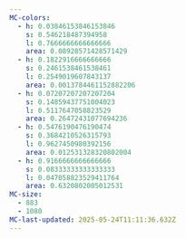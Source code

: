 ```yaml
---
MC-colors:
  - h: 0.03846153846153846
    s: 0.546218487394958
    l: 0.7666666666666666
    area: 0.08928571428571429
  - h: 0.1822916666666666
    s: 0.2461538461538461
    l: 0.2549019607843137
    area: 0.0013784461152882206
  - h: 0.07207207207207204
    s: 0.14859437751004023
    l: 0.5117647058823529
    area: 0.26472431077694236
  - h: 0.5476190476190474
    s: 0.3684210526315793
    l: 0.9627450980392156
    area: 0.012531328320802004
  - h: 0.9166666666666666
    s: 0.08333333333333333
    l: 0.047058823529411764
    area: 0.6320802005012531
MC-size:
  - 883
  - 1080
MC-last-updated: 2025-05-24T11:11:36.632Z
---
```

